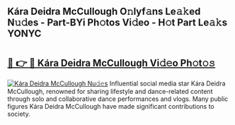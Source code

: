## Kára Deidra McCullough O𝚗lyf𝚊ns Le𝚊𝚔ed N𝚞𝚍es - Part-BYi Ph𝚘tos Vi𝚍eo - H𝚘t Part Le𝚊𝚔s YONYC

# <h2><a href="http://hf7417r.feru.top/?c=K%c3%a1ra+Deidra+McCullough">🔗 👉 🔴 Kára Deidra McCullough Vi𝚍𝚎o Ph𝚘t𝚘𝚜</a></h2>

[![Kára Deidra McCullough Nu𝚍𝚎s](https://i.imgur.com/0TWrTi3.gif)](http://hf7417r.feru.top/?c=K%c3%a1ra+Deidra+McCullough)
Influential social media star Kára Deidra McCullough, renowned for sharing lifestyle and dance-related content through solo and collaborative dance performances and vlogs. Many public figures Kára Deidra McCullough have made significant contributions to society. 
